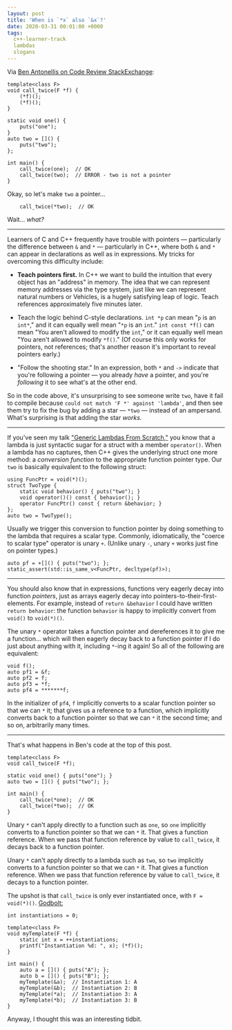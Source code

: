 ```yaml
---
layout: post
title: 'When is `*x` also `&x`?'
date: 2020-03-31 00:01:00 +0000
tags:
  c++-learner-track
  lambdas
  slogans
---
```


Via [Ben Antonellis on Code Review StackExchange](https://codereview.stackexchange.com/questions/239381/implementing-any-of-in-c/):

    template<class F>
    void call_twice(F *f) {
        (*f)();
        (*f)();
    }

    static void one() {
        puts("one");
    }
    auto two = []() {
        puts("two");
    };

    int main() {
        call_twice(one);  // OK
        call_twice(two);  // ERROR - two is not a pointer
    }

Okay, so let's make `two` a pointer...

        call_twice(*two);  // OK

Wait... _what?_

----

Learners of C and C++ frequently have trouble with pointers — particularly
the difference between `&` and `*` — particularly in C++, where both `&` and
`*` can appear in declarations as well as in expressions. My tricks for
overcoming this difficulty include:

- <b>Teach pointers first.</b> In C++ we want to build the intuition that
    every object has an "address" in memory. The idea that we can represent
    memory addresses via the type system, just like we can represent natural
    numbers or Vehicles, is a hugely satisfying leap of logic.
    Teach references approximately five minutes later.

- Teach the logic behind C-style declarations. `int *p` can mean "`p` is an `int*`,"
    and it can equally well mean "`*p` is an `int`." `int const *f()` can mean
    "You aren't allowed to modify the `int`," or it can equally well mean
    "You aren't allowed to modify `*f()`." (Of course this only works
    for pointers, not references; that's another reason it's important to reveal
    pointers early.)

- "Follow the shooting star." In an expression, both `*` and `->` indicate that
    you're following a pointer — you already _have_ a pointer, and you're
    _following_ it to see what's at the other end.

So in the code above, it's unsurprising to see someone write `two`, have it fail
to compile because `could not match 'F *' against 'lambda'`, and then see them
try to fix the bug by adding a star — `*two` — instead of an ampersand.
What's surprising is that adding the star _works._

----

If you've seen my talk ["Generic Lambdas From Scratch,"](https://www.youtube.com/watch?v=3jCOwajNch0)
you know that a lambda is just syntactic sugar for a struct with a member `operator()`.
When a lambda has no captures, then C++ gives the underlying struct one more method:
a _conversion function_ to the appropriate function pointer type. Our `two` is basically
equivalent to the following struct:

    using FuncPtr = void(*)();
    struct TwoType {
        static void behavior() { puts("two"); }
        void operator()() const { behavior(); }
        operator FuncPtr() const { return &behavior; }
    };
    auto two = TwoType();

Usually we trigger this conversion to function pointer by doing something to
the lambda that requires a scalar type. Commonly, idiomatically, the "coerce to scalar type"
operator is unary `+`. (Unlike unary `-`, unary `+` works just fine on pointer types.)

    auto pf = +[]() { puts("two"); };
    static_assert(std::is_same_v<FuncPtr, decltype(pf)>);

----

You should also know that in expressions, functions very eagerly decay into function _pointers_,
just as arrays eagerly decay into pointers-to-their-first-elements.
For example, instead of `return &behavior` I could have written `return behavior`: the function
`behavior` is happy to implicitly convert from `void()` to `void(*)()`.

The unary `*` operator takes a function pointer and dereferences it to give me a function...
which will then eagerly decay back to a function pointer if I do just about anything with it,
including `*`-ing it again! So all of the following are equivalent:

    void f();
    auto pf1 = &f;
    auto pf2 = f;
    auto pf3 = *f;
    auto pf4 = *******f;

In the initializer of `pf4`, `f` implicitly converts to a scalar function pointer so that
we can `*` it; that gives us a reference to a function, which implicitly converts back to a
function pointer so that we can `*` it the second time; and so on, arbitrarily many times.

----

That's what happens in Ben's code at the top of this post.

    template<class F>
    void call_twice(F *f);

    static void one() { puts("one"); }
    auto two = []() { puts("two"); };

    int main() {
        call_twice(*one);  // OK
        call_twice(*two);  // OK
    }

Unary `*` can't apply directly to a function such as `one`, so `one` implicitly converts to a function pointer
so that we can `*` it. That gives a function reference. When we pass that function reference by value
to `call_twice`, it decays back to a function pointer.

Unary `*` can't apply directly to a lambda such as `two`, so `two` implicitly converts to a function pointer
so that we can `*` it. That gives a function reference. When we pass that function reference by value
to `call_twice`, it decays to a function pointer.

The upshot is that `call_twice` is only ever instantiated once, with `F = void(*)()`.
[Godbolt:](https://godbolt.org/z/6imnU6)

    int instantiations = 0;

    template<class F>
    void myTemplate(F *f) {
        static int x = ++instantiations;
        printf("Instantiation %d: ", x); (*f)();
    }

    int main() {
        auto a = []() { puts("A"); };
        auto b = []() { puts("B"); };
        myTemplate(&a);  // Instantiation 1: A
        myTemplate(&b);  // Instantiation 2: B
        myTemplate(*a);  // Instantiation 3: A
        myTemplate(*b);  // Instantiation 3: B
    }

Anyway, I thought this was an interesting tidbit.
